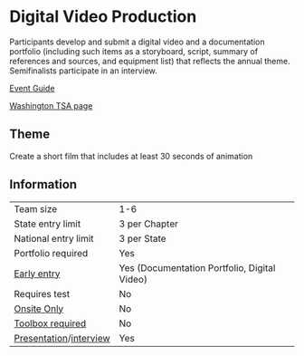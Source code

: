 # Digital Video Production

Participants develop and submit a digital video and a documentation portfolio (including such items as a storyboard, script, summary of references and sources, and equipment list) that reflects the annual theme. Semifinalists participate in an interview.

[Event Guide](https://lwsd.sharepoint.com/:b:/r/sites/GR-JHS-TechnologyStudentAssociation-SCA/Shared%20Documents/23-24/Competition/Event%20Guides/HS%20-%20Digital%20Video%20Production.pdf)

[Washington TSA page](https://www.washingtontsa.org/high-school-events/digital-video-production)

## Theme

Create a short film that includes at least 30 seconds of animation

## Information

|                                              |                                              |
| -------------------------------------------- | -------------------------------------------- |
| Team size                                    | 1-6                                          |
| State entry limit                            | 3 per Chapter                                |
| National entry limit                         | 3 per State                                  |
| Portfolio required                           | Yes                                          |
| [Early entry](/#terms)                       | Yes (Documentation Portfolio, Digital Video) |
| Requires test                                | No                                           |
| [Onsite Only](/#terms)                       | No                                           |
| [Toolbox required](/#terms)                  | No                                           |
| [Presentation](/#terms)/[interview](/#terms) | Yes                                          |

